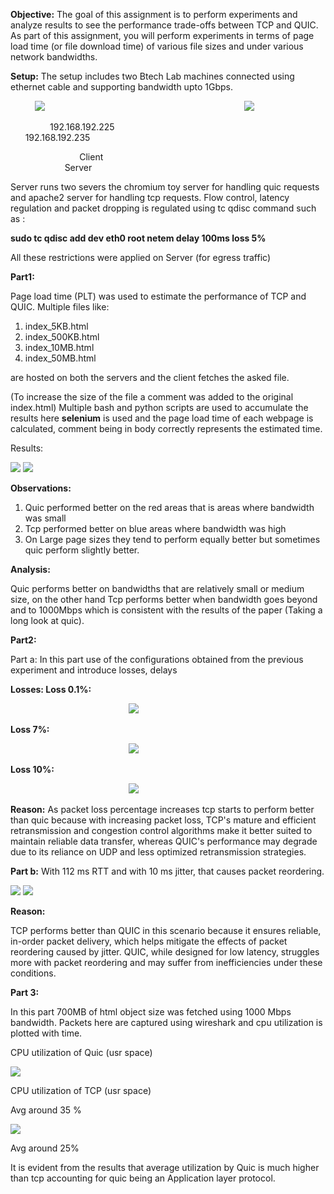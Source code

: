 **Objective:** The goal of this assignment is to perform experiments and analyze results to see the performance trade-offs between TCP and QUIC. As part of this assignment, you will perform experiments in terms of page load time (or file download time) of various file sizes and under various network bandwidths. 

**Setup:** The setup includes two Btech Lab machines connected using ethernet cable and supporting bandwidth upto 1Gbps. 

&nbsp; &nbsp; &nbsp; &nbsp; &nbsp; ![](./logos/Aspose.Words.4300ebe4-efee-4dc1-a7ed-ca6b9162d757.001.png) &nbsp; &nbsp; &nbsp; &nbsp; &nbsp; &nbsp; &nbsp; &nbsp; &nbsp; &nbsp; &nbsp; &nbsp; &nbsp; &nbsp; &nbsp; &nbsp; &nbsp; &nbsp; &nbsp; &nbsp; &nbsp; &nbsp; &nbsp; &nbsp; &nbsp; &nbsp; &nbsp; &nbsp; &nbsp; &nbsp; &nbsp; &nbsp; &nbsp; &nbsp; &nbsp; &nbsp; &nbsp; &nbsp; &nbsp; &nbsp; ![](./logos/Aspose.Words.4300ebe4-efee-4dc1-a7ed-ca6b9162d757.002.png)

&nbsp; &nbsp; &nbsp; &nbsp; &nbsp; &nbsp; &nbsp; &nbsp; 192.168.192.225 &nbsp; &nbsp; &nbsp; &nbsp; &nbsp; &nbsp; &nbsp; &nbsp; &nbsp; &nbsp; &nbsp; &nbsp; &nbsp; &nbsp; &nbsp; &nbsp; &nbsp; &nbsp; &nbsp; &nbsp; &nbsp; &nbsp; &nbsp; &nbsp; &nbsp; &nbsp; &nbsp; &nbsp; &nbsp; &nbsp; &nbsp; &nbsp; &nbsp; &nbsp; &nbsp; &nbsp; &nbsp; &nbsp; &nbsp; &nbsp; &nbsp; &nbsp; &nbsp; &nbsp; &nbsp; 192.168.192.235 

&nbsp; &nbsp; &nbsp; &nbsp; &nbsp; &nbsp; &nbsp; &nbsp; &nbsp; &nbsp; &nbsp; &nbsp; &nbsp; &nbsp; Client &nbsp; &nbsp; &nbsp; &nbsp; &nbsp; &nbsp; &nbsp; &nbsp; &nbsp; &nbsp; &nbsp; &nbsp; &nbsp; &nbsp; &nbsp; &nbsp; &nbsp; &nbsp; &nbsp; &nbsp; &nbsp; &nbsp; &nbsp; &nbsp; &nbsp; &nbsp; &nbsp; &nbsp; &nbsp; &nbsp; &nbsp; &nbsp; &nbsp; &nbsp; &nbsp; &nbsp; &nbsp; &nbsp; &nbsp; &nbsp; &nbsp; &nbsp; &nbsp; &nbsp; &nbsp; &nbsp; &nbsp; &nbsp; &nbsp; &nbsp; &nbsp; &nbsp; &nbsp; &nbsp; &nbsp; &nbsp; Server    

Server runs two severs the chromium toy server for handling quic requests and apache2 server for handling tcp requests. Flow control, latency regulation and packet dropping is regulated using tc qdisc command such as :  

**sudo tc qdisc add dev eth0 root netem delay 100ms loss 5%** 

All these restrictions were applied on Server (for egress traffic)  

**Part1:** 

Page load time (PLT) was used to estimate the performance of TCP and QUIC. Multiple files like: 

1) index\_5KB.html 
1) index\_500KB.html 
1) index\_10MB.html 
1) index\_50MB.html 

are hosted on both the servers and the client fetches the asked file.  

(To increase the size of the file a comment was added to the original index.html) Multiple bash and python scripts are used to accumulate the results here **selenium** is used and the page load time of each webpage is calculated, comment being in body correctly represents the estimated time. 

Results: 

![](./logos/Aspose.Words.4300ebe4-efee-4dc1-a7ed-ca6b9162d757.003.png) ![](./logos/Aspose.Words.4300ebe4-efee-4dc1-a7ed-ca6b9162d757.004.png)

**Observations:** 

1) Quic performed better on the red areas that is areas where bandwidth was small 
1) Tcp performed better on blue areas where bandwidth was high 
1) On Large page sizes they tend to perform equally better but sometimes quic perform slightly better. 

**Analysis:** 

Quic performs better on bandwidths that are relatively small or medium size, on the other hand Tcp performs better when bandwidth goes beyond and to 1000Mbps which is consistent with the results of the paper (Taking a long look at quic). 

**Part2:** 

Part a: In this part use of the configurations obtained from the previous experiment and introduce losses, delays 

**Losses: Loss 0.1%:**  

&nbsp; &nbsp; &nbsp; &nbsp; &nbsp; &nbsp; &nbsp; &nbsp; &nbsp; &nbsp; &nbsp; &nbsp; &nbsp; &nbsp; &nbsp; &nbsp; &nbsp; &nbsp; &nbsp; &nbsp; &nbsp; &nbsp; &nbsp; &nbsp; ![](./logos/Aspose.Words.4300ebe4-efee-4dc1-a7ed-ca6b9162d757.005.png)

**Loss 7%:** 

&nbsp; &nbsp; &nbsp; &nbsp; &nbsp; &nbsp; &nbsp; &nbsp; &nbsp; &nbsp; &nbsp; &nbsp; &nbsp; &nbsp; &nbsp; &nbsp; &nbsp; &nbsp; &nbsp; &nbsp; &nbsp; &nbsp; &nbsp; &nbsp; ![](./logos/Aspose.Words.4300ebe4-efee-4dc1-a7ed-ca6b9162d757.006.png)

**Loss 10%:** 

&nbsp; &nbsp; &nbsp; &nbsp; &nbsp; &nbsp; &nbsp; &nbsp; &nbsp; &nbsp; &nbsp; &nbsp; &nbsp; &nbsp; &nbsp; &nbsp; &nbsp; &nbsp; &nbsp; &nbsp; &nbsp; &nbsp; &nbsp; &nbsp; ![](./logos/Aspose.Words.4300ebe4-efee-4dc1-a7ed-ca6b9162d757.007.png)

**Reason:** As packet loss percentage increases tcp starts to perform better than quic because with increasing packet loss, TCP's mature and efficient retransmission and congestion control algorithms make it better suited to maintain reliable data transfer, whereas QUIC's performance may degrade due to its reliance on UDP and less optimized retransmission strategies. 

**Part b:** With 112 ms RTT and with 10 ms jitter, that causes packet reordering. 

![](./logos/Aspose.Words.4300ebe4-efee-4dc1-a7ed-ca6b9162d757.008.png) ![](./logos/Aspose.Words.4300ebe4-efee-4dc1-a7ed-ca6b9162d757.009.png)

**Reason:** 

TCP performs better than QUIC in this scenario because it ensures reliable, in-order packet delivery, which helps mitigate the effects of packet reordering caused by jitter. QUIC, while designed for low latency, struggles more with packet reordering and may suffer from inefficiencies under these conditions. 

**Part 3:** 

In this part 700MB of html object size was fetched using 1000 Mbps bandwidth. Packets here are captured using wireshark and cpu utilization is plotted with time. 

CPU utilization of Quic (usr space) 

![](./logos/Aspose.Words.4300ebe4-efee-4dc1-a7ed-ca6b9162d757.010.jpeg)

CPU utilization of TCP (usr space) 

Avg around 35 % 

![](./logos/Aspose.Words.4300ebe4-efee-4dc1-a7ed-ca6b9162d757.011.jpeg)

Avg around 25% 

It is evident from the results that average utilization by Quic is much higher than tcp accounting for quic being an Application layer protocol. 